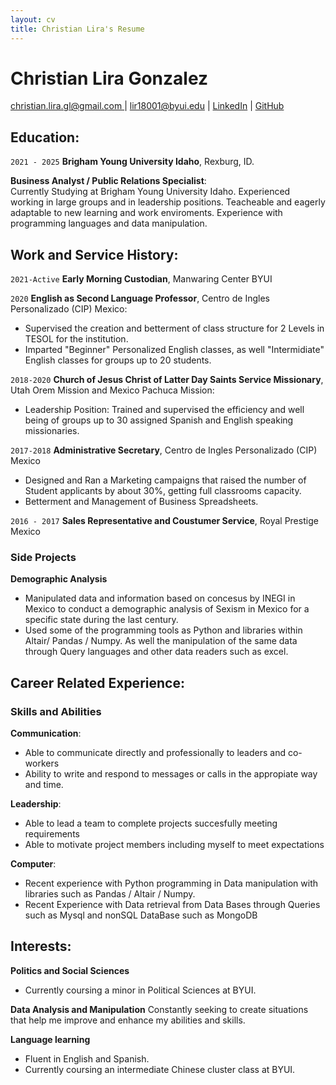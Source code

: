 ```yaml
---
layout: cv
title: Christian Lira's Resume
---
```

# Christian Lira Gonzalez

<div id="webaddress">
<a href="#">christian.lira.gl@gmail.com </a>
| <a href="#">lir18001@byui.edu</a>
| <a href="https://www.linkedin.com/in/christian-lira-6598341b9/">LinkedIn</a>
| <a href="https://github.com/ChristianLG2">GitHub</a>
</div>

## Education:

`2021 - 2025`
__Brigham Young University Idaho__, Rexburg, ID.

__Business Analyst / Public Relations Specialist__:     
Currently Studying at Brigham Young University Idaho. Experienced working in large groups and in leadership positions. Teacheable and eagerly adaptable to new learning and work enviroments. Experience with programming languages and data manipulation.


## Work and Service History:

`2021-Active`
__Early Morning Custodian__, Manwaring Center BYUI

`2020`
__English as Second Language Professor__, Centro de Ingles Personalizado (CIP) Mexico: 
* Supervised the creation and betterment of class structure for 2 Levels in TESOL for the institution.
* Imparted "Beginner" Personalized English classes, as well "Intermidiate" English classes for groups up to 20 students.
 
`2018-2020`
__Church of Jesus Christ of Latter Day Saints Service Missionary__, Utah Orem Mission and Mexico Pachuca Mission:
* Leadership Position: Trained and supervised the efficiency and well being of groups up to 30 assigned Spanish and English speaking missionaries.

`2017-2018`
__Administrative Secretary__, Centro de Ingles Personalizado (CIP) Mexico
* Designed and Ran a Marketing campaigns that raised the number of Student applicants by about 30%, getting full classrooms capacity. 
* Betterment and Management of Business Spreadsheets.

`2016 - 2017`
__Sales Representative and Coustumer Service__, Royal Prestige Mexico

### Side Projects

__Demographic Analysis__

- Manipulated data and information based on concesus by INEGI in Mexico to conduct a demographic analysis of Sexism in Mexico for a specific state during the last century.
- Used some of the programming tools as Python and libraries within Altair/ Pandas / Numpy. As well the manipulation of the same data through Query languages and other data readers such as excel.

## Career Related Experience:

### Skills and Abilities

__Communication__:
- Able to communicate directly and professionally to leaders and co-workers
- Ability to write and respond to messages or calls in the appropiate way and time.

__Leadership__:
- Able to lead a team to complete projects succesfully meeting requirements
- Able to motivate project members including myself to meet expectations 

__Computer__:
- Recent experience with Python programming in Data manipulation with libraries such as Pandas / Altair / Numpy. 
- Recent Experience with Data retrieval from Data Bases through Queries such as Mysql and nonSQL DataBase such as MongoDB

## Interests:

__Politics and Social Sciences__
- Currently coursing a minor in Political Sciences at BYUI.

__Data Analysis and Manipulation__
Constantly seeking to create situations that help me improve and enhance my abilities and skills.

__Language learning__
- Fluent in English and Spanish.
- Currently coursing an intermediate Chinese cluster class at BYUI.

<!-- ### Footer
Last updated: June 2022 -->

<!-- https://www.monique.tech/the-art-of-markdown -->


